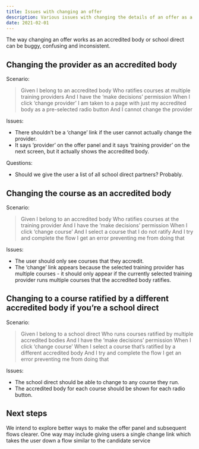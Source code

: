 ```yaml
---
title: Issues with changing an offer
description: Various issues with changing the details of an offer as a user who belongs to an accredited body or a school direct
date: 2021-02-01
---
```


The way changing an offer works as an accredited body or school direct can be buggy, confusing and inconsistent.

## Changing the provider as an accredited body

Scenario:

> Given I belong to an accredited body
> Who ratifies courses at multiple training providers
> And I have the ‘make decisions’ permission
> When I click ‘change provider’
> I am taken to a page with just my accredited body as a pre-selected radio button
> And I cannot change the provider

Issues:

- There shouldn’t be a ‘change’ link if the user cannot actually change the provider.
- It says ‘provider’ on the offer panel and it says ‘training provider’ on the next screen, but it actually shows the accredited body.

Questions:

- Should we give the user a list of all school direct partners? Probably.

## Changing the course as an accredited body

Scenario:

> Given I belong to an accredited body
> Who ratifies courses at the training provider
> And I have the ‘make decisions’ permission
> When I click ‘change course’
> And I select a course that I do not ratify
> And I try and complete the flow
> I get an error preventing me from doing that

Issues:

- The user should only see courses that they accredit.
- The ‘change’ link appears because the selected training provider has multiple courses - it should only appear if the currently selected training provider runs multiple courses that the accredited body ratifies.

## Changing to a course ratified by a different accredited body if you’re a school direct

Scenario:

> Given I belong to a school direct
> Who runs courses ratified by multiple accredited bodies
> And I have the ‘make decisions’ permission
> When I click ‘change course’
> When I select a course that’s ratified by a different accredited body
> And I try and complete the flow
> I get an error preventing me from doing that

Issues:

- The school direct should be able to change to any course they run.
- The accredited body for each course should be shown for each radio button.

## Next steps

We intend to explore better ways to make the offer panel and subsequent flows clearer. One way may include giving users a single change link which takes the user down a flow similar to the candidate service
